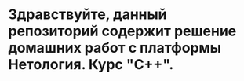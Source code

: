 # Здравствуйте, данный репозиторий содержит решение домашних работ с платформы Нетология. Курс "С++".
